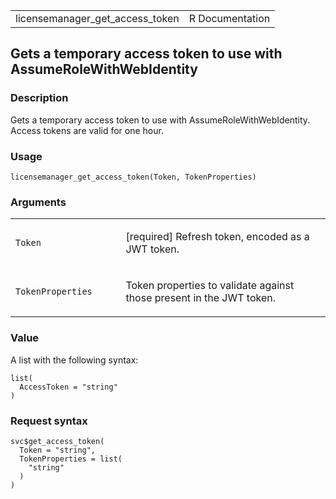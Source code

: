 <table style="width: 100%;">
<tbody>
<tr class="odd">
<td>licensemanager_get_access_token</td>
<td style="text-align: right;">R Documentation</td>
</tr>
</tbody>
</table>

## Gets a temporary access token to use with AssumeRoleWithWebIdentity

### Description

Gets a temporary access token to use with AssumeRoleWithWebIdentity.
Access tokens are valid for one hour.

### Usage

    licensemanager_get_access_token(Token, TokenProperties)

### Arguments

<table>
<colgroup>
<col style="width: 35%" />
<col style="width: 65%" />
</colgroup>
<tbody>
<tr class="odd">
<td><code id="licensemanager_get_access_token_:_Token">Token</code></td>
<td><p>[required] Refresh token, encoded as a JWT token.</p></td>
</tr>
<tr class="even">
<td><code
id="licensemanager_get_access_token_:_TokenProperties">TokenProperties</code></td>
<td><p>Token properties to validate against those present in the JWT
token.</p></td>
</tr>
</tbody>
</table>

### Value

A list with the following syntax:

    list(
      AccessToken = "string"
    )

### Request syntax

    svc$get_access_token(
      Token = "string",
      TokenProperties = list(
        "string"
      )
    )
